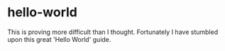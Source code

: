 # hello-world

This is proving more difficult than I thought.  Fortunately I have stumbled upon this great 'Hello World' guide.

